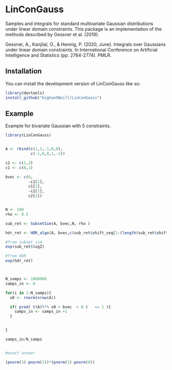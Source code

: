 
# LinConGauss

<!-- badges: start -->
<!-- badges: end -->

Samples and integrals for standard multivariate Gaussian distributions under linear domain constraints. This package is an implementaiton of the methods described by Gessner et al. (2019). 

Gessner, A., Kanjilal, O., & Hennig, P. (2020, June). Integrals over Gaussians under linear domain constraints. In International Conference on Artificial Intelligence and Statistics (pp. 2764-2774). PMLR.


## Installation

You can install the development version of LinConGauss like so:

``` r
library(devtools)
install_github("EoghanONeill/LinConGauss")
```

## Example

Example for bivariate Gaussian with 5 constraints.


``` r
library(LinConGauss)


A <- rbind(c(1,1,-1,0,0),
           c(-1,0,0,1,-1))

c2 <- c(1,3)
c1 <- c(0,1)

bvec <- c(0,
          -c1[1],
          c1[2],
          -c2[1],
          c2[2])


N <- 100
rho <- 0.5

sub_ret <- SubsetSim(A, bvec,N, rho )

hdr_ret <- HDR_algo(A, bvec,c(sub_ret$shift_seq[1:(length(sub_ret$shift_seq)-1)],0), N )

#from subset sim 
exp(sub_ret$logZ)

#from HDR
exp(hdr_ret)



N_samps <- 1000000
samps_in <- 0

for(i in 1:N_samps){
  x0 <- rnorm(nrow(A))

  if( prod( t(A)%*% x0 + bvec  > 0 )   == 1 ){
    samps_in <- samps_in +1
  }


}

samps_in/N_samps


#exact answer

(pnorm(3)-pnorm(1))*(pnorm(1)-pnorm(0))



```

